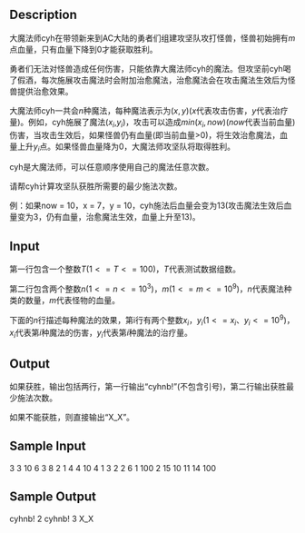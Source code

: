 ## Description

大魔法师cyh在带领新来到AC大陆的勇者们组建攻坚队攻打怪兽，怪兽初始拥有$m$点血量，只有血量下降到0才能获取胜利。

勇者们无法对怪兽造成任何伤害，只能依靠大魔法师cyh的魔法。但攻坚前cyh喝了假酒，每次施展攻击魔法时会附加治愈魔法，治愈魔法会在攻击魔法生效后为怪兽提供治愈效果。

大魔法师cyh一共会$n$种魔法，每种魔法表示为($x,y)(x$代表攻击伤害，$y$代表治疗量$)$。例如，cyh施展了魔法($x_i$,$y_i$)，攻击可以造成$min(x_i, now)$($now$代表当前血量)伤害，当攻击生效后，如果怪兽仍有血量(即当前血量>0)，将生效治愈魔法，血量上升$y_i$点。如果怪兽血量降为0，大魔法师攻坚队将取得胜利。

cyh是大魔法师，可以任意顺序使用自己的魔法任意次数。

请帮cyh计算攻坚队获胜所需要的最少施法次数。

例：如果now = 10，x = 7，y = 10，cyh施法后血量会变为13(攻击魔法生效后血量变为3，仍有血量，治愈魔法生效，血量上升至13)。

## Input

第一行包含一个整数$T(1<=T<=100)$，$T$代表测试数据组数。

第二行包含两个整数$n(1<=n<=10^3)$，$m(1<=m<=10^9$)，$n$代表魔法种类的数量，$m$代表怪物的血量。

下面的$n$行描述每种魔法的效果，第i行有两个整数$x_i，y_i(1<=x_i、y_i<=10^9)$，$x_i$代表第$i$种魔法的伤害，$y_i$代表第$i$种魔法的治疗量。

##  Output

如果获胜，输出包括两行，第一行输出“cyhnb!”(不包含引号)，第二行输出获胜最少施法次数。

如果不能获胜，则直接输出“X_X”。

##  Sample Input

3
3 10
6 3
8 2
1 4
4 10
4 1
3 2
2 6
1 100
2 15 
10 11
14 100

## Sample Output

cyhnb!
2
cyhnb!
3
X_X